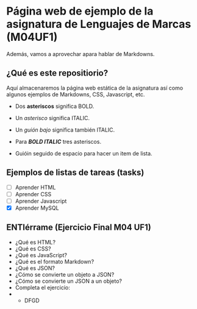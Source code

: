 
# Página web de ejemplo de la asignatura de Lenguajes de Marcas (M04UF1)

Además, vamos a aprovechar apara hablar de Markdowns.

## ¿Qué es este repositiorio?

Aquí almacenaremos la página web estática de la asignatura así como algunos ejemplos de Markdowns, CSS, Javascript, etc.

- Dos **asteriscos** significa BOLD.
- Un *asterisco* significa ITALIC.
- Un _guión bajo_ significa también ITALIC.
- Para ***BOLD ITALIC*** tres asteriscos.

- Guióin seguido de espacio para hacer un item de lista.

## Ejemplos de listas de tareas (tasks)

- [ ] Aprender HTML
- [ ] Aprender CSS
- [ ] Aprender Javascript
- [x] Aprender MySQL

## ENTIérrame (Ejercicio Final M04 UF1)
- ¿Qué es HTML?
- ¿Qué es CSS?
- ¿Qué es JavaScript?
- ¿Qué es el formato Markdown?
- ¿Qué es JSON?
- ¿Cómo se convierte un objeto a JSON?
- ¿Cómo se convierte un JSON a un objeto?
- Completa el ejercicio:
- - DFGD
